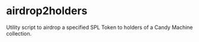 # airdrop2holders
Utility script to airdrop a specified SPL Token to holders of a Candy Machine collection.

